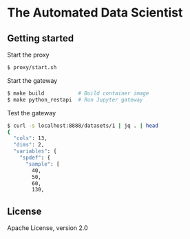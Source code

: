 # The Automated Data Scientist

## Getting started

Start the proxy

```bash
$ proxy/start.sh
```

Start the gateway

```bash
$ make build           # Build container image
$ make python_restapi  # Run Jupyter gateway
```

Test the gateway

```bash
$ curl -s localhost:8888/datasets/1 | jq . | head
{
  "cols": 13,
  "dims": 2,
  "variables": {
    "spdef": {
      "sample": [
        40,
        50,
        60,
        130,
```

## License

Apache License, version 2.0
